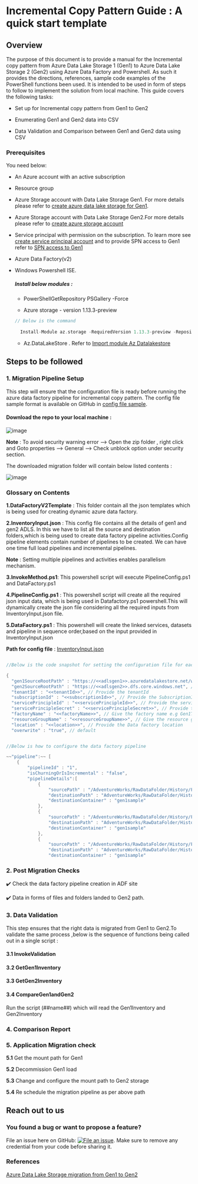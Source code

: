 # Incremental Copy Pattern Guide : A quick start template

## Overview
The purpose of this document is to provide a manual for the Incremental copy pattern from Azure Data Lake Storage 1 (Gen1) to Azure Data Lake Storage 2 (Gen2) using Azure Data Factory and Powershell. As such it provides the directions, references, sample code examples of the PowerShell functions been used. It is intended to be used in form of steps to follow to implement the solution from local machine.
This guide covers the following tasks:

   * Set up for Incremental copy pattern from Gen1 to Gen2 

   * Enumerating Gen1 and Gen2 data into CSV

   * Data Validation and Comparison between Gen1 and Gen2 data using CSV

### Prerequisites 
You need below:

* An Azure account with an active subscription 

* Resource group 

* Azure Storage account with Data Lake Storage Gen1. For more details please refer to [create azure data lake storage for Gen1](https://docs.microsoft.com/en-us/azure/data-lake-store/data-lake-store-get-started-portal).

 * Azure Storage account with Data Lake Storage Gen2.For more details please refer to [create azure storage account](https://docs.microsoft.com/en-us/azure/storage/common/storage-account-create?tabs=azure-portal) 

* Service principal with permission on the subscription. To learn more see [create service principal account](https://docs.microsoft.com/en-us/azure/active-directory/develop/howto-create-service-principal-portal) and to provide SPN access to Gen1 refer to [SPN access to Gen1](https://docs.microsoft.com/en-us/azure/data-lake-store/data-lake-store-service-to-service-authenticate-using-active-directory)

* Azure Data Factory(v2) 

* Windows Powershell ISE.

   ##### Install below modules :
   
   * PowerShellGetRepository PSGallery -Force 

   * Azure storage - version 1.13.3-preview 
   
    ```scala
    // Below is the command   
       
      Install-Module az.storage -RequiredVersion 1.13.3-preview -Repository PSGallery -AllowClobber -AllowPrerelease -Force
   
   ```
    * Az.DataLakeStore . Refer to [Import module Az Datalakestore](https://docs.microsoft.com/en-us/powershell/module/az.datalakestore/import-azdatalakestoreitem?view=azps-3.7.0)

## Steps to be followed

### 1. Migration Pipeline Setup
This step will ensure that the configuration file is ready before running the azure data factory pipeline for incremental copy pattern. 
The config file sample format is available on GitHub in [config file sample](https://github.com/rukmani-msft/adlsgen1togen2migrationsamples/tree/develop/Src/Migration/).

#### Download the repo to your local machine :
![image](https://user-images.githubusercontent.com/62353482/78593702-e4f54f80-77fb-11ea-8bfb-2ecc8e8ed757.png) 

 **Note** : To avoid security warning error --> Open the zip folder , right click and Goto properties --> General --> Check unblock option under security section.

The downloaded migration folder will contain below listed contents :

![image](https://user-images.githubusercontent.com/62351942/78715961-02491d00-78d3-11ea-89e5-5132cf49898d.png)

### Glossary on Contents 

**1.DataFactoryV2Template** : This folder contain all the json templates which is being used for creating dynamic azure data factory.

**2.InventoryInput.json** : This config file contains all the details of gen1 and gen2 ADLS. In this we have to list all the source and destination folders,which is being used to create data factory pipeline activities.Config pipeline elements contain number of pipelines to be created. We can have one time full load pipelines and incremental pipelines.

**Note** : Setting multiple pipelines and activities enables parallelism mechanism.

**3.InvokeMethod.ps1**: This powershell script will execute PipelineConfig.ps1 and DataFactory.ps1

**4.PipelineConfig.ps1** : This powershell script will create all the required json input data, which is being used in Datafactory.ps1 powershell.This will dynamically create the json file considering all the required inputs from InventoryInput.json file.

**5.DataFactory.ps1** : This powershell will create the linked services, datasets and pipeline in sequence order,based on the input provided in InventoryInput.json

**Path for config file** : [InventoryInput.json](https://github.com/rukmani-msft/adlsgen1togen2migrationsamples/blob/develop/Src/Migration/InventoryInputs.json)

```scala

//Below is the code snapshot for setting the configuration file for each variable

{
  "gen1SourceRootPath" : "https://<<adlsgen1>>.azuredatalakestore.net/webhdfs/v1", // Provide the source Gen1 root path 
  "gen2SourceRootPath" : "https://<<adlsgen2>>.dfs.core.windows.net", // Provide the Gen2 source root path
  "tenantId" : "<<tenantId>>", // Provide the tenantId 
  "subscriptionId" : "<<subscriptionId>>", // Provide the SubscriptionId 
  "servicePrincipleId" : "<<servicePrincipleId>>", // Provide the servicePrincipleId
  "servicePrincipleSecret" : "<<servicePrincipleSecret>>", // Provide the servicePrinciplesecret key 
  "factoryName" : "<<factoryName>>", // Give the factory name e.g Gen1ToGen2DataFactory 
  "resourceGroupName" : "<<resourceGroupName>>", // Give the resource group name 
  "location" : "<<location>>", // Provide the Data factory location 
  "overwrite" : "true", // default 

```

```scala

//Below is how to configure the data factory pipeline 

~~"pipeline":~~ [  
	{
		"pipelineId" : "1",
		"isChurningOrIsIncremental" : "false",
		"pipelineDetails":[			
			{			
				"sourcePath" : "/AdventureWorks/RawDataFolder/History/FactInternetSales",
				"destinationPath" : "AdventureWorks/RawDataFolder/History/FactInternetSales",
				"destinationContainer" : "gen1sample"
			},
			{			
				"sourcePath" : "/AdventureWorks/RawDataFolder/History/FactProductInventory",
				"destinationPath" : "AdventureWorks/RawDataFolder/History/FactProductInventory",
				"destinationContainer" : "gen1sample"
			},
			{			
				"sourcePath" : "/AdventureWorks/RawDataFolder/History/FactResellerSales",
				"destinationPath" : "AdventureWorks/RawDataFolder/History/FactResellerSales",
				"destinationContainer" : "gen1sample"
```

### 2. Post Migration Checks 

:heavy_check_mark: Check the data factory pipeline creation in ADF site 

:heavy_check_mark: Data in forms of files and folders landed to Gen2 path.

### 3. Data Validation

This step ensures that the right data is migrated from Gen1 to Gen2.To validate the same process ,below is the sequence of functions being called out in a single script :

#### 3.1 InvokeValidation 
#### 3.2 GetGen1Inventory
#### 3.3 GetGen2Inventory
#### 3.4 CompareGen1andGen2

Run the script (##name##) which will read the Gen1Inventory and Gen2Inventory 



### 4. Comparison Report


### 5. Application Migration check 

**5.1** Get the mount path for Gen1 

**5.2** Decommission Gen1 load 

**5.3** Change and configure the mount path to Gen2 storage 

**5.4** Re schedule the migration pipeline as per above path 


## Reach out to us

### You found a bug or want to propose a feature?

File an issue here on GitHub: [![File an issue](https://img.shields.io/badge/-Create%20Issue-6cc644.svg?logo=github&maxAge=31557600)](https://github.com/rukmani-msft/adlsgen1togen2migrationsamples/issues/new).
Make sure to remove any credential from your code before sharing it.

### References

[Azure Data Lake Storage migration from Gen1 to Gen2 ](https://docs.microsoft.com/en-us/azure/storage/blobs/data-lake-storage-migrate-gen1-to-gen2)


